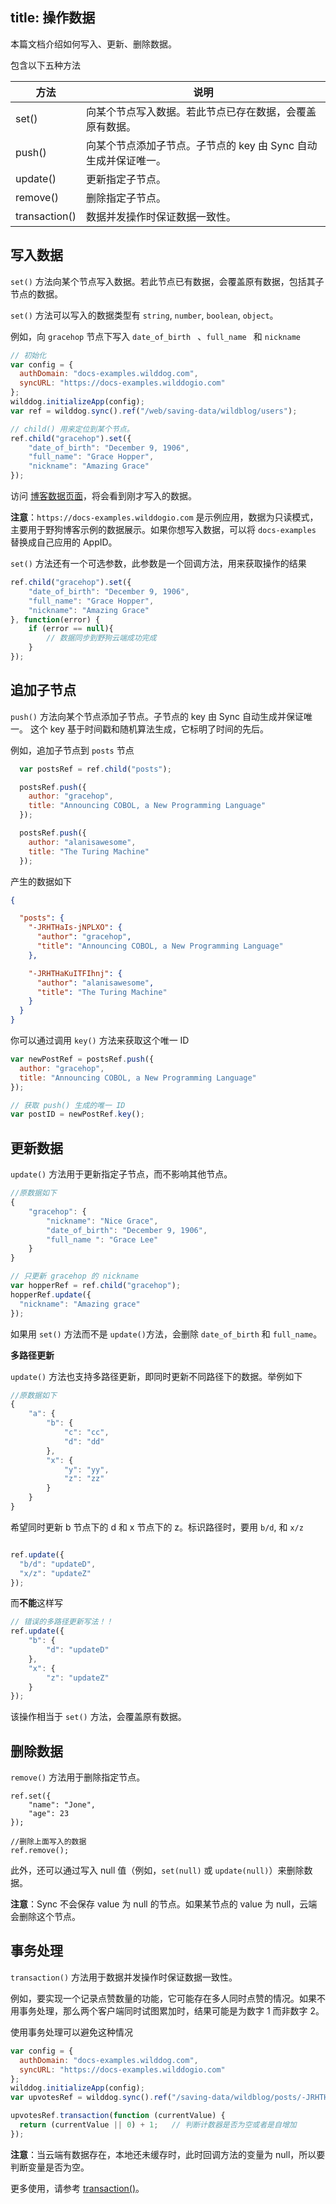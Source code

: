 
title:  操作数据
---

本篇文档介绍如何写入、更新、删除数据。

包含以下五种方法

| 方法            | 说明                                       |
| ------------- | ---------------------------------------- |
| set()         | 向某个节点写入数据。若此节点已存在数据，会覆盖原有数据。             |
| push()        | 向某个节点添加子节点。子节点的 key 由 Sync 自动生成并保证唯一。 |
| update()      | 更新指定子节点。|
| remove()      | 删除指定子节点。|
| transaction() | 数据并发操作时保证数据一致性。                            |

## 写入数据

`set()` 方法向某个节点写入数据。若此节点已有数据，会覆盖原有数据，包括其子节点的数据。

`set()` 方法可以写入的数据类型有 `string`, `number`, `boolean`, `object`。

例如，向 `gracehop` 节点下写入 `date_of_birth ` 、`full_name ` 和 `nickname`

```js
// 初始化
var config = {
  authDomain: "docs-examples.wilddog.com",
  syncURL: "https://docs-examples.wilddogio.com"
};
wilddog.initializeApp(config);
var ref = wilddog.sync().ref("/web/saving-data/wildblog/users");

// child() 用来定位到某个节点。
ref.child("gracehop").set({
    "date_of_birth": "December 9, 1906",
    "full_name": "Grace Hopper",
    "nickname": "Amazing Grace"
});
```
访问 [博客数据页面](https://docs-examples.wilddogio.com/web/saving-data/wildblog/users/gracehop)，将会看到刚才写入的数据。

**注意**：`https://docs-examples.wilddogio.com` 是示例应用，数据为只读模式，主要用于野狗博客示例的数据展示。如果你想写入数据，可以将 `docs-examples` 替换成自己应用的 AppID。

`set()` 方法还有一个可选参数，此参数是一个回调方法，用来获取操作的结果

```js
ref.child("gracehop").set({
    "date_of_birth": "December 9, 1906",
    "full_name": "Grace Hopper",
    "nickname": "Amazing Grace"
}, function(error) {
    if (error == null){
        // 数据同步到野狗云端成功完成
    }
});
```

## 追加子节点

`push()` 方法向某个节点添加子节点。子节点的 key 由 Sync 自动生成并保证唯一。 这个 key 基于时间戳和随机算法生成，它标明了时间的先后。

例如，追加子节点到 `posts` 节点

```js
  var postsRef = ref.child("posts");

  postsRef.push({
    author: "gracehop",
    title: "Announcing COBOL, a New Programming Language"
  });

  postsRef.push({
    author: "alanisawesome",
    title: "The Turing Machine"
  });
```

产生的数据如下

```json
{

  "posts": {
    "-JRHTHaIs-jNPLXO": {
      "author": "gracehop",
      "title": "Announcing COBOL, a New Programming Language"
    },

    "-JRHTHaKuITFIhnj": {
      "author": "alanisawesome",
      "title": "The Turing Machine"
    }
  }
}
```

你可以通过调用 `key()` 方法来获取这个唯一 ID 

```js
var newPostRef = postsRef.push({
  author: "gracehop",
  title: "Announcing COBOL, a New Programming Language"
});

// 获取 push() 生成的唯一 ID
var postID = newPostRef.key();
```

## 更新数据

`update()` 方法用于更新指定子节点，而不影响其他节点。

```js
//原数据如下
{
    "gracehop": {
        "nickname": "Nice Grace",
        "date_of_birth": "December 9, 1906",
        "full_name ": "Grace Lee"
    }
}
```
```js
// 只更新 gracehop 的 nickname
var hopperRef = ref.child("gracehop");
hopperRef.update({
  "nickname": "Amazing grace"
});
```
如果用 `set()` 方法而不是 `update()`方法，会删除 `date_of_birth` 和 `full_name`。

**多路径更新**

`update()` 方法也支持多路径更新，即同时更新不同路径下的数据。举例如下

```js
//原数据如下
{
    "a": {
        "b": {
            "c": "cc",
            "d": "dd"
        },
        "x": {
            "y": "yy",
            "z": "zz"
        }
    }
}
```
希望同时更新 b 节点下的 d 和 x 节点下的 z。标识路径时，要用 `b/d`, 和 `x/z` 

```js

ref.update({
  "b/d": "updateD",
  "x/z": "updateZ"
});
```

而**不能**这样写

```js
// 错误的多路径更新写法！！
ref.update({
    "b": {
        "d": "updateD"
    },
    "x": {
        "z": "updateZ"
    }
});
```
该操作相当于 `set()` 方法，会覆盖原有数据。

## 删除数据

`remove()` 方法用于删除指定节点。

```
ref.set({
    "name": "Jone",
    "age": 23
});

//删除上面写入的数据
ref.remove();
```

此外，还可以通过写入 null 值（例如，`set(null)` 或 `update(null)`）来删除数据。 

**注意**：Sync 不会保存 value 为 null 的节点。如果某节点的 value 为 null，云端会删除这个节点。

## 事务处理

`transaction()` 方法用于数据并发操作时保证数据一致性。

例如，要实现一个记录点赞数量的功能，它可能存在多人同时点赞的情况。如果不用事务处理，那么两个客户端同时试图累加时，结果可能是为数字 1 而非数字 2。

使用事务处理可以避免这种情况


```js
var config = {
  authDomain: "docs-examples.wilddog.com",
  syncURL: "https://docs-examples.wilddogio.com"
};
wilddog.initializeApp(config);
var upvotesRef = wilddog.sync().ref("/saving-data/wildblog/posts/-JRHTHaIs-jNPLXOQivY/upvotes");

upvotesRef.transaction(function (currentValue) {
  return (currentValue || 0) + 1;   // 判断计数器是否为空或者是自增加
});
```

**注意**：当云端有数据存在，本地还未缓存时，此时回调方法的变量为 null，所以要判断变量是否为空。

更多使用，请参考 [transaction()](/api/sync/web.html#transaction)。


